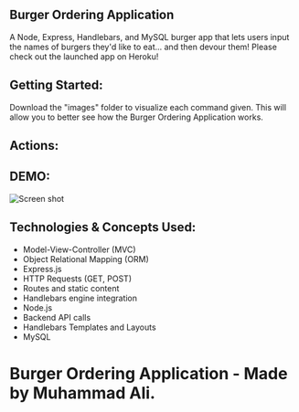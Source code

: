 ## Burger Ordering Application
A Node, Express, Handlebars, and MySQL burger app that lets users input the names of burgers they'd like to eat... and then devour them! Please check out the launched app on Heroku!


## Getting Started:
Download the "images" folder to visualize each command given.
This will allow you to better see how the Burger Ordering Application works.


## Actions:


## DEMO:
![Screen shot]()


## Technologies & Concepts Used:
* Model-View-Controller (MVC)
* Object Relational Mapping (ORM)
* Express.js
* HTTP Requests (GET, POST)
* Routes and static content
* Handlebars engine integration
* Node.js
* Backend API calls
* Handlebars Templates and Layouts
* MySQL

# Burger Ordering Application - Made by Muhammad Ali.